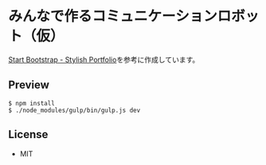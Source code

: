 # みんなで作るコミュニケーションロボット（仮）

[Start Bootstrap - Stylish Portfolio](https://startbootstrap.com/template-overviews/stylish-portfolio/)を参考に作成しています。

## Preview

```
$ npm install
$ ./node_modules/gulp/bin/gulp.js dev
```

## License

* MIT

